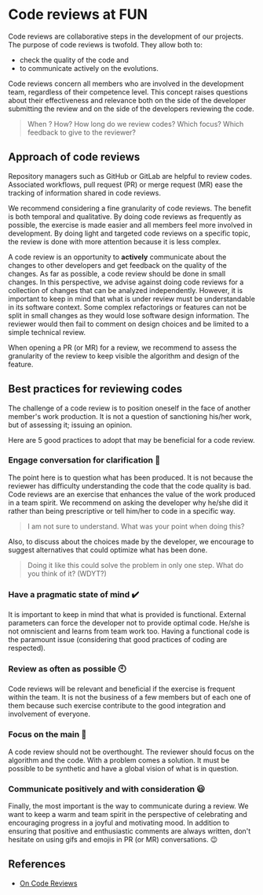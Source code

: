 # Code reviews at FUN

Code reviews are collaborative steps in the development of our projects.  The
purpose of code reviews is twofold. They allow both to:

* check the quality of the code and
* to communicate actively on the evolutions.

Code reviews concern all members who are involved in the development team,
regardless of their competence level.  This concept raises questions about their
effectiveness and relevance both on the side of the developer submitting the
review and on the side of the developers reviewing the code.

> When ? How? How long do we review codes?  Which focus? Which feedback to give
> to the reviewer?

## Approach of code reviews

Repository managers such as GitHub or GitLab are helpful to review codes.
Associated workflows, pull request (PR) or merge request (MR) ease the tracking
of information shared in code reviews.

We recommend considering a fine granularity of code reviews.  The benefit is
both temporal and qualitative.  By doing code reviews as frequently as possible,
the exercise is made easier and all members feel more involved in development.
By doing light and targeted code reviews on a specific topic, the review is done
with more attention because it is less complex.

A code review is an opportunity to **actively** communicate about the changes to
other developers and get feedback on the quality of the changes.  As far as
possible, a code review should be done in small changes.  In this perspective,
we advise against doing code reviews for a collection of changes that can be
analyzed independently.  However, it is important to keep in mind that what is
under review must be understandable in its software context.  Some complex
refactorings or features can not be split in small changes as they would lose
software design information.  The reviewer would then fail to comment on design
choices and be limited to a simple technical review.

When opening a PR (or MR) for a review, we recommend to assess the granularity
of the review to keep visible the algorithm and design of the feature.

## Best practices for reviewing codes

The challenge of a code review is to position oneself in the face of another
member's work production.  It is not a question of sanctioning his/her work, but
of assessing it; issuing an opinion.

Here are 5 good practices to adopt that may be beneficial for a code review.

### Engage conversation for clarification 💬

The point here is to question what has been produced.  It is not because the
reviewer has difficulty understanding the code that the code quality is bad.
Code reviews are an exercise that enhances the value of the work produced in a
team spirit.  We recommend on asking the developer why he/she did it rather than
being prescriptive or tell him/her to code in a specific way.

> I am not sure to understand. What was your point when doing this?

Also, to discuss about the choices made by the developer, we encourage to
suggest alternatives that could optimize what has been done.

> Doing it like this could solve the problem in only one step. What do you think
> of it? (WDYT?)

### Have a pragmatic state of mind ✔️

It is important to keep in mind that what is provided is functional.  External
parameters can force the developer not to provide optimal code.  He/she is not
omniscient and learns from team work too.  Having a functional code is the
paramount issue (considering that good practices of coding are respected).

### Review as often as possible 🕙

Code reviews will be relevant and beneficial if the exercise is frequent within
the team.  It is not the business of a few members but of each one of them
because such exercise contribute to the good integration and involvement of
everyone.

### Focus on the main 🧠

A code review should not be overthought.  The reviewer should focus on the
algorithm and the code.  With a problem comes a solution.  It must be possible
to be synthetic and have a global vision of what is in question.

### Communicate positively and with consideration 😃

Finally, the most important is the way to communicate during a review.  We want
to keep a warm and team spirit in the perspective of celebrating and encouraging
progress in a joyful and motivating mood.  In addition to ensuring that positive
and enthusiastic comments are always written, don't hesitate on using gifs and
emojis in PR (or MR) conversations. 😉


## References

* [On Code Reviews](https://tailordev.fr/blog/2017/02/03/on-code-reviews/)
